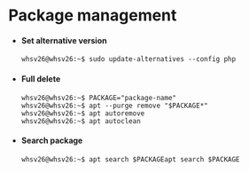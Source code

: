 # Package management

- #### Set alternative version
  ```console
  whsv26@whsv26:~$ sudo update-alternatives --config php
  ```

- #### Full delete
  ```console
  whsv26@whsv26:~$ PACKAGE="package-name"
  whsv26@whsv26:~$ apt --purge remove "$PACKAGE*"
  whsv26@whsv26:~$ apt autoremove
  whsv26@whsv26:~$ apt autoclean
  ```

- #### Search package
  ```console
  whsv26@whsv26:~$ apt search $PACKAGEapt search $PACKAGE
  ```
